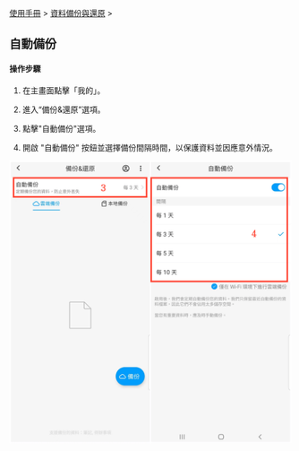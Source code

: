 [使用手冊](/dragonnest/drawnote/manual/zh-tw) > [資料備份與還原](/dragonnest/drawnote/manual/zh-tw/data_backup_and_recovery) >

自動備份
---
#### 操作步驟

1. 在主畫面點擊「我的」。

2. 進入“備份&還原”選項。

3. 點擊"自動備份"選項。

4. 開啟 "自動備份" 按鈕並選擇備份間隔時間，以保護資料並因應意外情況。


![](imgs/auto_backup.png)